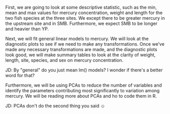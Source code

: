 First, we are going to look at some descriptive statistic, such as the min, mean and max values for mercury concentration, weight and length for the two fish species at the three sites. We except there to be greater mercury in the upstream site and in SMB. Furthermore, we expect SMB to be longer and heavier than YP. 

Next, we will fit general linear models to mercury. We will look at the diagnostic plots to see if we need to make any transformations. Once we’ve made any necessary transformations are made, and the diagnostic plots look good, we will make summary tables to look at the clarity of weight, length, site, species, and sex on mercury concentration.

JD: By "general" do you just mean lm() models? I wonder if there's a better word for that?

Furthermore, we will be using PCAs to reduce the number of variables and identify the parameters contributing most significantly to variation among mercury. We will be reading more about PCAs and ho to code them in R. 

JD: PCAs don't do the second thing you said ☺

